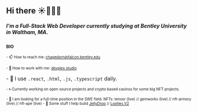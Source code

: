 ## Hi there ☀️👨🏻‍💻

##### **I'm a Full-Stack Web Developer currently studying at Bentley University in Waltham, MA.**

<span style="font-size: 12px; font-weight: bold;">BIO</span>

<span style="font-size: 10px;">- 📫 How to reach me: chagedorn@falcon.bentley.edu</span>

<span style="font-size:10px;">- 💬 How to work with me: [devplex studio](https://devplex.studio/)</span>

<span style="font-size10px;">- 🤖 I use 
<code>.react</code>,
<code>.html</code>,
<code>.js</code>,
<code>.typescript</code> daily.
</span>

<span style="font-size:10px;">- 🌀 Currently working on open source projects and crypto based casinos for some big NFT projects.

<span style="font-size:10px;">- 🤝 I am looking for a full-time position in the SWE field.
NFTs: tensor (live) // gemworks (live) // nft-armory (live) // nft-ape (live)
<span style="font-size:10px;">- 🚧 Some stuff I help build [JellyDrop](https://www.jellydrop.io/) // [Looties V2](https://www.looties.app/) </span>
